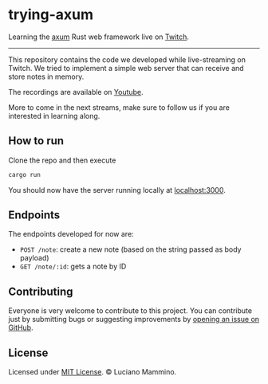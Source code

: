# trying-axum

Learning the [axum](https://github.com/tokio-rs/axum) Rust web framework live on [Twitch](https://twitch.tv/loige).

---

This repository contains the code we developed while live-streaming on Twitch. We tried to implement a simple web server that can receive and store notes in memory.

The recordings are available on [Youtube](https://www.youtube.com/playlist?list=PLbNOKnE-Oyr2M0ixEaZqgmpFhN1fZhbbK).

More to come in the next streams, make sure to follow us if you are interested in learning along.

## How to run

Clone the repo and then execute

```bash
cargo run
```

You should now have the server running locally at [localhost:3000](http://localhost:3000).

## Endpoints

The endpoints developed for now are:

- `POST /note`: create a new note (based on the string passed as body payload)
- `GET /note/:id`: gets a note by ID


## Contributing

Everyone is very welcome to contribute to this project.
You can contribute just by submitting bugs or suggesting improvements by
[opening an issue on GitHub](https://github.com/lmammino/trying-axum/issues).


## License

Licensed under [MIT License](LICENSE). © Luciano Mammino.
